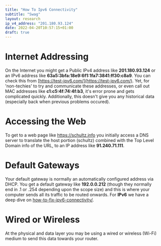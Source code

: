 ```yaml
---
title: "How To Ipv6 Connectivity"
subtitle: "Swag"
layout: research
ip_v4_address: "201.180.93.124"
date: 2022-04-20T10:57:15+01:00
draft: true
---
```


# Internet Addressing
On the Internet you might get a Public IPv4 address like **201.180.93.124** or an IPv6 address like **63a5:3bfa:18e9:6f1:1fa7:3841:ff30:c8a9**. You can check this from [https://test-ipv6.com/](https://test-ipv6.com/). Yet, for 'non-techies' to try and communicate these addresses, or even call out MAC addresses like **c1:c5:4f:74:4f:b3**, it's error prone and gets complicated quickly. Additionally, this doesn't give you any historical data (especially back when previous problems occured).

# Accessing the Web
To get to a web page like https://schultz.info you initially access a DNS server to translate the host portion (schultz) combined with the Top Level Domain info of the URL, to an IP address like **91.240.71.111**. 

# Default Gateways
Your default gateway is normally an automatically configured address via DHCP. You get a default gateway like **192.0.0.212** (though they normally end in .1 or .254 depending upon the scope size) and this is where your computer sends all its traffic to be routed onwards. For **IPv6** we have a deep dive on [how-to-fix-ipv6-connectivity/](/blog/how-to-fix-ipv6-connectivity/).

# Wired or Wireless
At the physical and data layer you may be using a wired or wireless (Wi-Fi) medium to send this data towards your router. 

